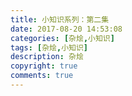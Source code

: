 ```yaml
---
title: 小知识系列：第二集
date: 2017-08-20 14:53:08
categories: [杂烩,小知识]
tags: [杂烩,小知识]
description: 杂烩
copyright: true
comments: true
---
```

<!-- more -->
